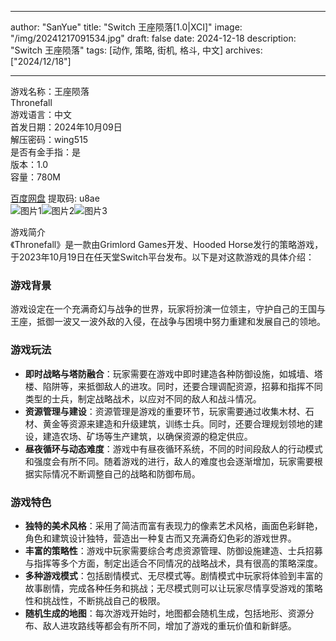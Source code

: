 
---
author: "SanYue"
title: "Switch 王座陨落[1.0|XCI]"
image: "/img/20241217091534.jpg"
draft: false
date: 2024-12-18
description: "Switch 王座陨落"
tags: [动作, 策略, 街机, 格斗, 中文]
archives: ["2024/12/18"]

---

游戏名称：王座陨落   
Thronefall    
游戏语言：中文  
首发日期：2024年10月09日  
解压密码：wing515  
是否有金手指：是  
版本：1.0   
容量：780M

[百度网盘](https://pan.baidu.com/s/1mCMo4queEaJdP_3ExKshgg) 提取码: u8ae  
![图片1](/img/1cef91.jpg)![图片2](/img/631118.jpg)![图片3](/img/6cb25d.jpg)  

游戏简介  
《Thronefall》是一款由Grimlord Games开发、Hooded Horse发行的策略游戏，于2023年10月19日在任天堂Switch平台发布。以下是对这款游戏的具体介绍：

### 游戏背景
游戏设定在一个充满奇幻与战争的世界，玩家将扮演一位领主，守护自己的王国与王座，抵御一波又一波外敌的入侵，在战争与困境中努力重建和发展自己的领地。

### 游戏玩法
- **即时战略与塔防融合**：玩家需要在游戏中即时建造各种防御设施，如城墙、塔楼、陷阱等，来抵御敌人的进攻。同时，还要合理调配资源，招募和指挥不同类型的士兵，制定战略战术，以应对不同的敌人和战斗情况。
- **资源管理与建设**：资源管理是游戏的重要环节，玩家需要通过收集木材、石材、黄金等资源来建造和升级建筑，训练士兵。同时，还要合理规划领地的建设，建造农场、矿场等生产建筑，以确保资源的稳定供应。
- **昼夜循环与动态难度**：游戏中有昼夜循环系统，不同的时间段敌人的行动模式和强度会有所不同。随着游戏的进行，敌人的难度也会逐渐增加，玩家需要根据实际情况不断调整自己的战略和防御布局。

### 游戏特色
- **独特的美术风格**：采用了简洁而富有表现力的像素艺术风格，画面色彩鲜艳，角色和建筑设计独特，营造出一种复古而又充满奇幻色彩的游戏世界。
- **丰富的策略性**：游戏中玩家需要综合考虑资源管理、防御设施建造、士兵招募与指挥等多个方面，制定出适合不同情况的战略战术，具有很高的策略深度。
- **多种游戏模式**：包括剧情模式、无尽模式等。剧情模式中玩家将体验到丰富的故事剧情，完成各种任务和挑战；无尽模式则可以让玩家尽情享受游戏的策略性和挑战性，不断挑战自己的极限。
- **随机生成的地图**：每次游戏开始时，地图都会随机生成，包括地形、资源分布、敌人进攻路线等都会有所不同，增加了游戏的重玩价值和新鲜感。
